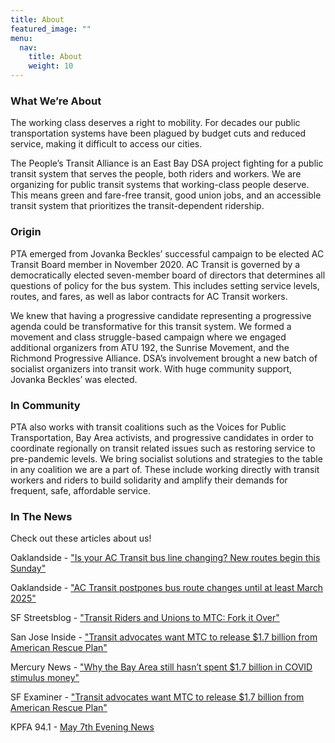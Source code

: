 ```yaml
---
title: About
featured_image: ""
menu:
  nav:
    title: About
    weight: 10
---
```

<!--StartFragment-->

### **What We’re About**

The working class deserves a right to mobility. For decades our public transportation systems have been plagued by budget cuts and reduced service, making it difficult to access our cities.

The People’s Transit Alliance is an East Bay DSA project fighting for a public transit system that serves the people, both riders and workers. We are organizing for public transit systems that working-class people deserve. This means green and fare-free transit, good union jobs, and an accessible transit system that prioritizes the transit-dependent ridership.

### **Origin**

PTA emerged from Jovanka Beckles’ successful campaign to be elected AC Transit Board member in November 2020. AC Transit is governed by a democratically elected seven-member board of directors that determines all questions of policy for the bus system. This includes setting service levels, routes, and fares, as well as labor contracts for AC Transit workers.

We knew that having a progressive candidate representing a progressive agenda could be transformative for this transit system. We formed a movement and class struggle-based campaign where we engaged additional organizers from ATU 192, the Sunrise Movement, and the Richmond Progressive Alliance. DSA’s involvement brought a new batch of socialist organizers into transit work. With huge community support, Jovanka Beckles’ was elected.

### **In Community**

PTA also works with transit coalitions such as the Voices for Public Transportation, Bay Area activists, and progressive candidates in order to coordinate regionally on transit related issues such as restoring service to pre-pandemic levels. We bring socialist solutions and strategies to the table in any coalition we are a part of. These include working directly with transit workers and riders to build solidarity and amplify their demands for frequent, safe, affordable service.

### **In The News**

Check out these articles about us!

Oaklandside - ["Is your AC Transit bus line changing? New routes begin this Sunday"](https://oaklandside.org/2025/08/05/is-your-ac-transit-bus-line-changing-new-routes-begin-this-sunday/)

Oaklandside - ["AC Transit postpones bus route changes until at least March 2025"](https://oaklandside.org/2024/01/26/ac-transit-postpones-bus-route-changes-until-at-least-march-2025/)

SF Streetsblog - ["Transit Riders and Unions to MTC: Fork it Over"](https://sf.streetsblog.org/2021/05/20/riders-and-unions-to-mtc-fork-it-over/)

San Jose Inside - ["Transit advocates want MTC to release $1.7 billion from American Rescue Plan"](https://www.sfexaminer.com/news/transit-advocates-want-mtc-to-release-1-7-billion-from-american-rescue-plan/)

Mercury News - ["Why the Bay Area still hasn’t spent $1.7 billion in COVID stimulus money"](https://www.mercurynews.com/2021/05/06/why-the-bay-area-still-hasnt-spent-1-7b-in-covid-stimulus-money/)

SF Examiner - ["Transit advocates want MTC to release $1.7 billion from American Rescue Plan"](https://www.sfexaminer.com/news/transit-advocates-want-mtc-to-release-1-7-billion-from-american-rescue-plan/)

KPFA 94.1 - [May 7th Evening News](https://kpfa.org/episode/the-pacifica-evening-news-weekdays-may-7-2021/)

<!--EndFragment-->
